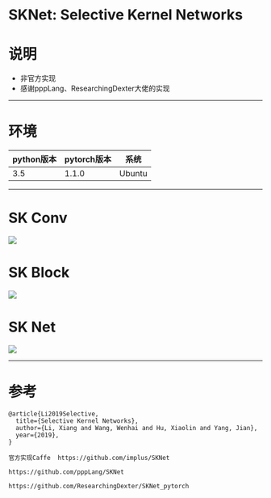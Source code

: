 # SKNet: Selective Kernel Networks

# 说明
- 非官方实现
- 感谢pppLang、ResearchingDexter大佬的实现



----------

# 环境

| python版本 | pytorch版本 | 系统   |
|------------|-------------|--------|
| 3.5        | 1.1.0       | Ubuntu |

----------

# SK Conv

![](https://github.com/bobo0810/SKNet_Pytorch/blob/master/imgs/skconv.jpg)

# SK Block

![](https://github.com/bobo0810/SKNet_Pytorch/blob/master/imgs/SKBlock.png)

# SK Net

![](https://github.com/bobo0810/SKNet_Pytorch/blob/master/imgs/sknet.png)


----------
 # 参考

```
@article{Li2019Selective,
  title={Selective Kernel Networks},
  author={Li, Xiang and Wang, Wenhai and Hu, Xiaolin and Yang, Jian},
  year={2019},
}

官方实现Caffe  https://github.com/implus/SKNet
```

```
https://github.com/pppLang/SKNet  
```

```
https://github.com/ResearchingDexter/SKNet_pytorch
```
